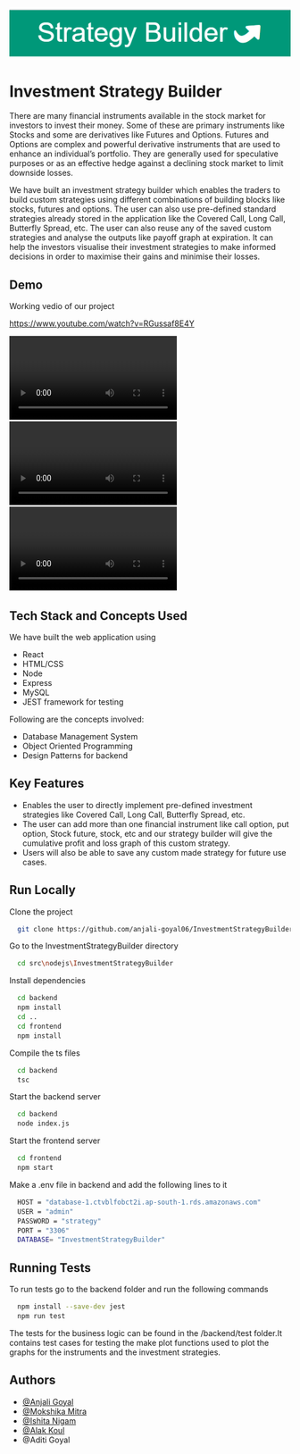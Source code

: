
![Logo](https://github.com/anjali-goyal06/InvestmentStrategyBuilder/blob/master/src/readmeData/logo.png)



# Investment Strategy Builder 

There are many financial instruments available in the stock market for investors to invest their money.
Some of these are primary instruments like Stocks and some are derivatives like Futures and Options. Futures and Options are complex and powerful derivative instruments that are used to enhance an individual’s portfolio. They are generally used for speculative purposes or as an effective hedge against a declining stock market to limit downside losses.


We have built an investment strategy builder which enables the traders to build custom strategies using different combinations of building blocks like stocks, futures and options. The user can also use pre-defined standard strategies already stored in the application like the Covered Call, Long Call, Butterfly Spread, etc. The user can also reuse any of the saved custom strategies and analyse the outputs like payoff graph at expiration. It can help the investors visualise their investment strategies to make informed decisions in order to maximise their gains and minimise their losses.



## Demo
Working vedio of our project

https://www.youtube.com/watch?v=RGussaf8E4Y

![Video1](https://github.com/anjali-goyal06/InvestmentStrategyBuilder/blob/master/src/readmeData/v1.mp4)
![Video2](https://github.com/anjali-goyal06/InvestmentStrategyBuilder/blob/master/src/readmeData/v2.mp4)
![Video1](https://github.com/anjali-goyal06/InvestmentStrategyBuilder/blob/master/src/readmeData/v3.mp4)


## Tech Stack and Concepts Used

We have built the web application using  
* React
* HTML/CSS
* Node
* Express
* MySQL
* JEST framework for testing

Following are the concepts involved:
 * Database Management System
 * Object Oriented Programming
 * Design Patterns for backend

## Key Features
* Enables the user to directly implement pre-defined investment strategies like Covered Call, Long Call, Butterfly Spread, etc.
* The user can add more than one financial instrument like call option, put option, Stock future, stock, etc and our strategy builder will give the cumulative profit and loss graph of this custom strategy.
*  Users will also be able to save any custom made strategy for future use cases.

## Run Locally

Clone the project

```bash
  git clone https://github.com/anjali-goyal06/InvestmentStrategyBuilder
```

Go to the InvestmentStrategyBuilder directory

```bash
  cd src\nodejs\InvestmentStrategyBuilder
```

Install dependencies

```bash
  cd backend
  npm install
  cd ..
  cd frontend
  npm install
```

Compile the ts files

```bash
  cd backend
  tsc
```
Start the backend server

```bash
  cd backend
  node index.js
```

Start the frontend server

```bash
  cd frontend
  npm start

```
Make a .env file in backend and add the following lines to it

```bash
  HOST = "database-1.ctvblfobct2i.ap-south-1.rds.amazonaws.com"
  USER = "admin"
  PASSWORD = "strategy"
  PORT = "3306"
  DATABASE= "InvestmentStrategyBuilder"
```






## Running Tests

To run tests go to the backend folder and run the following commands

```bash
  npm install --save-dev jest
  npm run test
```

The tests for the business logic can be found in the /backend/test folder.It contains test cases for testing the make plot functions
 used to plot the graphs for the instruments and the investment strategies.

## Authors

- [@Anjali Goyal](https://github.com/anjali-goyal06)
- [@Mokshika Mitra](https://github.com/MokshikaMitra)
- [@Ishita Nigam](https://github.com/ishi-10)
- [@Alak Koul](https://github.com/alakKoul)
- @Aditi Goyal
